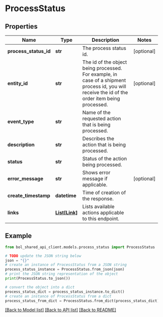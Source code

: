 # ProcessStatus


## Properties

Name | Type | Description | Notes
------------ | ------------- | ------------- | -------------
**process_status_id** | **str** | The process status id. | [optional] 
**entity_id** | **str** | The id of the object being processed. For example, in case of a shipment process id, you will receive the id of the order item being processed. | [optional] 
**event_type** | **str** | Name of the requested action that is being processed. | 
**description** | **str** | Describes the action that is being processed. | 
**status** | **str** | Status of the action being processed. | 
**error_message** | **str** | Shows error message if applicable. | [optional] 
**create_timestamp** | **datetime** | Time of creation of the response. | 
**links** | [**List[Link]**](Link.md) | Lists available actions applicable to this endpoint. | 

## Example

```python
from bol_shared_api_client.models.process_status import ProcessStatus

# TODO update the JSON string below
json = "{}"
# create an instance of ProcessStatus from a JSON string
process_status_instance = ProcessStatus.from_json(json)
# print the JSON string representation of the object
print(ProcessStatus.to_json())

# convert the object into a dict
process_status_dict = process_status_instance.to_dict()
# create an instance of ProcessStatus from a dict
process_status_from_dict = ProcessStatus.from_dict(process_status_dict)
```
[[Back to Model list]](../README.md#documentation-for-models) [[Back to API list]](../README.md#documentation-for-api-endpoints) [[Back to README]](../README.md)


